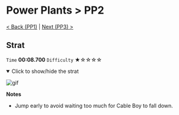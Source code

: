 # Power Plants > PP2

[< Back (PP1)](https://github.com/Doublevil/scbspeedrun/blob/main/levels/pp/PP1.md) | [Next (PP3) >](https://github.com/Doublevil/scbspeedrun/blob/main/levels/pp/PP3.md)

## Strat

`Time` **00:08.700** `Difficulty` ★☆☆☆☆
<details open>
  <summary>Click to show/hide the strat</summary>

  ![gif](https://github.com/Doublevil/scbspeedrun/blob/main/media/levels/pp/PP2_Strat.webp)

  **Notes**
  - Jump early to avoid waiting too much for Cable Boy to fall down.
</details>
